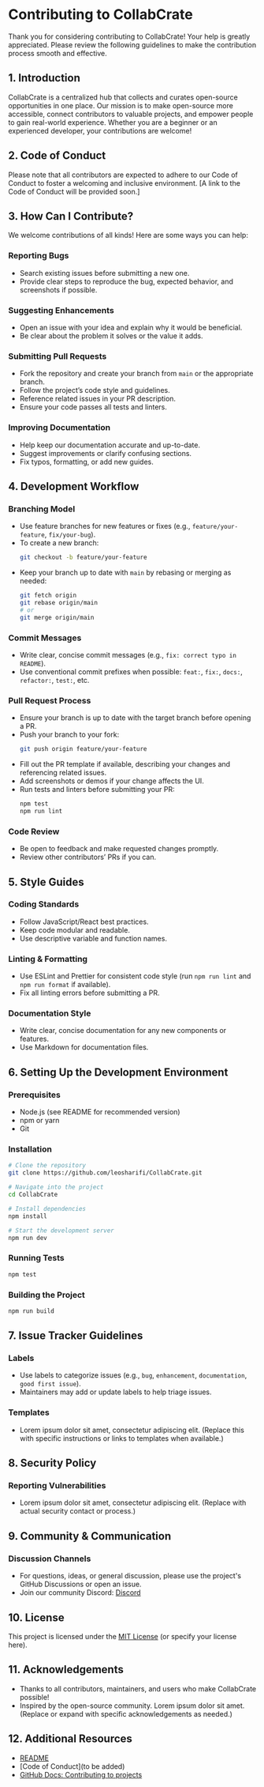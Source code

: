 # Contributing to CollabCrate

Thank you for considering contributing to CollabCrate! Your help is greatly appreciated. Please review the following guidelines to make the contribution process smooth and effective.

## 1. Introduction

CollabCrate is a centralized hub that collects and curates open-source opportunities in one place. Our mission is to make open-source more accessible, connect contributors to valuable projects, and empower people to gain real-world experience. Whether you are a beginner or an experienced developer, your contributions are welcome!

## 2. Code of Conduct

Please note that all contributors are expected to adhere to our Code of Conduct to foster a welcoming and inclusive environment. [A link to the Code of Conduct will be provided soon.]

## 3. How Can I Contribute?

We welcome contributions of all kinds! Here are some ways you can help:

### Reporting Bugs
- Search existing issues before submitting a new one.
- Provide clear steps to reproduce the bug, expected behavior, and screenshots if possible.

### Suggesting Enhancements
- Open an issue with your idea and explain why it would be beneficial.
- Be clear about the problem it solves or the value it adds.

### Submitting Pull Requests
- Fork the repository and create your branch from `main` or the appropriate branch.
- Follow the project’s code style and guidelines.
- Reference related issues in your PR description.
- Ensure your code passes all tests and linters.

### Improving Documentation
- Help keep our documentation accurate and up-to-date.
- Suggest improvements or clarify confusing sections.
- Fix typos, formatting, or add new guides.

## 4. Development Workflow

### Branching Model
- Use feature branches for new features or fixes (e.g., `feature/your-feature`, `fix/your-bug`).
- To create a new branch:
  ```bash
  git checkout -b feature/your-feature
  ```
- Keep your branch up to date with `main` by rebasing or merging as needed:
  ```bash
  git fetch origin
  git rebase origin/main
  # or
  git merge origin/main
  ```

### Commit Messages
- Write clear, concise commit messages (e.g., `fix: correct typo in README`).
- Use conventional commit prefixes when possible: `feat:`, `fix:`, `docs:`, `refactor:`, `test:`, etc.

### Pull Request Process
- Ensure your branch is up to date with the target branch before opening a PR.
- Push your branch to your fork:
  ```bash
  git push origin feature/your-feature
  ```
- Fill out the PR template if available, describing your changes and referencing related issues.
- Add screenshots or demos if your change affects the UI.
- Run tests and linters before submitting your PR:
  ```bash
  npm test
  npm run lint
  ```

### Code Review
- Be open to feedback and make requested changes promptly.
- Review other contributors’ PRs if you can.

## 5. Style Guides

### Coding Standards
- Follow JavaScript/React best practices.
- Keep code modular and readable.
- Use descriptive variable and function names.

### Linting & Formatting
- Use ESLint and Prettier for consistent code style (run `npm run lint` and `npm run format` if available).
- Fix all linting errors before submitting a PR.

### Documentation Style
- Write clear, concise documentation for any new components or features.
- Use Markdown for documentation files.

## 6. Setting Up the Development Environment

### Prerequisites
- Node.js (see README for recommended version)
- npm or yarn
- Git

### Installation
```bash
# Clone the repository
git clone https://github.com/leosharifi/CollabCrate.git

# Navigate into the project
cd CollabCrate

# Install dependencies
npm install

# Start the development server
npm run dev
```

### Running Tests
```bash
npm test
```

### Building the Project
```bash
npm run build
```

## 7. Issue Tracker Guidelines

### Labels
- Use labels to categorize issues (e.g., `bug`, `enhancement`, `documentation`, `good first issue`).
- Maintainers may add or update labels to help triage issues.

### Templates
- Lorem ipsum dolor sit amet, consectetur adipiscing elit. (Replace this with specific instructions or links to templates when available.)

## 8. Security Policy

### Reporting Vulnerabilities
- Lorem ipsum dolor sit amet, consectetur adipiscing elit. (Replace with actual security contact or process.)

## 9. Community & Communication

### Discussion Channels
- For questions, ideas, or general discussion, please use the project's GitHub Discussions or open an issue.
- Join our community Discord: [Discord](https://discord.gg/mmhj9NPF)

## 10. License

This project is licensed under the [MIT License](../LICENSE) (or specify your license here).

## 11. Acknowledgements

- Thanks to all contributors, maintainers, and users who make CollabCrate possible!
- Inspired by the open-source community. Lorem ipsum dolor sit amet. (Replace or expand with specific acknowledgements as needed.)

## 12. Additional Resources

- [README](./README.md)
- [Code of Conduct](to be added)
- [GitHub Docs: Contributing to projects](https://docs.github.com/en/get-started/quickstart/contributing-to-projects)
